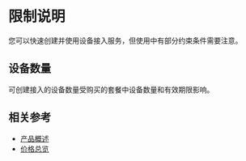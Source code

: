 # 限制说明

您可以快速创建并使用设备接入服务，但使用中有部分约束条件需要注意。

## 设备数量
可创建接入的设备数量受购买的套餐中设备数量和有效期限影响。



## 相关参考

- [产品概述](../Introduction/Product-Overview.md)
- [价格总览](../Pricing/Price-Overview.md)
